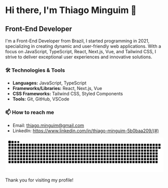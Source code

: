 # Hi there, I'm Thiago Minguim 👋

## Front-End Developer

I'm a Front-End Developer from Brazil, I started programming in 2021, specializing in creating dynamic and user-friendly web applications. With a focus on JavaScript, TypeScript, React, Next.js, Vue, and Tailwind CSS, I strive to deliver exceptional user experiences and innovative solutions.

### 🛠️ Technologies & Tools

- **Languages:** JavaScript, TypeScript
- **Frameworks/Libraries:** React, Next.js, Vue
- **CSS Frameworks:** Tailwind CSS, Styled Components
- **Tools:** Git, GitHub, VSCode


### 📫 How to reach me

- Email: thiago.minguim@gmail.com
- LinkedIn: https://www.linkedin.com/in/thiago-minguim-5b0baa209/(#)

![Snake animation](https://github.com/ThiagoMinguim/ThiagoMinguim/blob/output/github-contribution-grid-snake.svg)

Thank you for visiting my profile!
